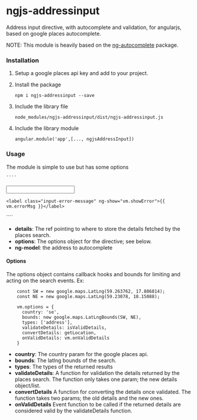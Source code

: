 # ngjs-addressinput
Address input directive, with autocomplete and validation, for angularjs, based on google places autocomplete.

NOTE: This module is heavily based on the [ng-autocomplete](https://github.com/wpalahnuk/ngAutocomplete) package.

### Installation
1. Setup a google places api key and add to your project.
2. Install the package

    ````
    npm i ngjs-addressinput --save 
    ````

3. Include the library file

    ````
    node_modules/ngjs-addressinput/dist/ngjs-addressinput.js  
    ````
4. Include the library module
    
    ````
    angular.module('app',[..., ngjsAddressInput])
    ````
### Usage
The module is simple to use but has some options

    ````
  <input type="text"
    class="form-control"
    details="vm.details"
    address-input
    options="vm.options"
    ng-model="vm.model">
  <div>
  
    <label class="input-error-message" ng-show="vm.showError">{{ vm.errorMsg }}</label>
  </div>
    ````

* **details**: The ref pointing to where to store the details fetched by the places search.
* **options**: The options object for the directive; see below.
* **ng-model**: the address to autocomplete


#### Options

The options object contains callback hooks and bounds for limiting and acting on the search events. Ex:


        const SW = new google.maps.LatLng(59.263762, 17.886814);
        const NE = new google.maps.LatLng(59.23078, 18.15088);
        
        vm.options = {
          country: 'se',
          bounds: new google.maps.LatLngBounds(SW, NE),
          types: ['address'],
          validateDetails: isValidDetails,
          convertDetails: getLocation,
          onValidDetails: vm.onValidDetails
        }


* **country**: The country param for the google places api.
* **bounds**: The latlng bounds of the search.
* **types**: The types of the returned results
* **validateDetails**: A function for validation the details returned by the places search. The function only takes one param; the new details object/list.
* **convertDetails** A function for converting the details once validated. The function takes two params; the old details and the new ones.
* **onValidDetails** Event function to be called if the returned details are considered valid by the validateDetails function.